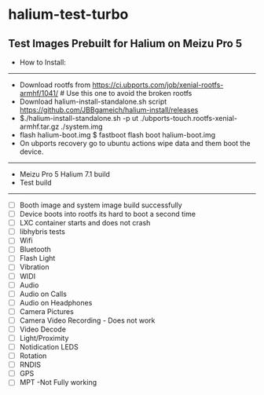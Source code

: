 # halium-test-turbo
Test Images Prebuilt for Halium on Meizu Pro 5
---
- How to Install:
---
- Download rootfs from https://ci.ubports.com/job/xenial-rootfs-armhf/1041/ # Use this one to avoid the broken rootfs
- Download  halium-install-standalone.sh script https://github.com/JBBgameich/halium-install/releases
- $./halium-install-standalone.sh -p ut ./ubports-touch.rootfs-xenial-armhf.tar.gz ./system.img
- flash  halium-boot.img $ fastboot flash boot halium-boot.img
- On ubports recovery go to ubuntu actions wipe data and them boot the device.

---
- Meizu Pro 5 Halium 7.1 build
- Test build
---


- [ ] Booth image and system image build successfully
- [ ] Device boots into rootfs its hard to boot a second time
- [ ] LXC container starts and does not crash
- [ ] libhybris tests
- [ ] Wifi
- [ ] Bluetooth
- [ ] Flash Light
- [ ] Vibration
- [ ] WIDI
- [ ] Audio
- [ ] Audio on Calls
- [ ] Audio on Headphones
- [ ] Camera Pictures
- [ ] Camera Video Recording - Does not work
- [ ] Video Decode
- [ ] Light/Proximity
- [ ] Notidication LEDS
- [ ] Rotation
- [ ] RNDIS
- [ ] GPS
- [ ] MPT -Not Fully working

<!-- 
Other information goes below this comment. Possible topics of comment may 
include special flashing or building instructions, such as manual effort to
change vendor files.
-->
